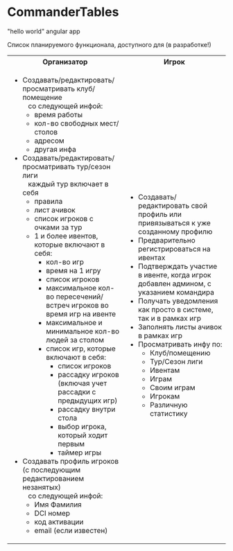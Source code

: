 # CommanderTables
"hello world" angular app

Список планируемого функционала, доступного для (в разработке!)

<table>
    <tr>
        <th>Организатор</th>
        <th>Игрок</th>
    </tr>
    <tr>
        <td>
            <ul class="fun-list">
                <li>Создавать/редактировать/просматривать клуб/помещение
                    <br>&nbsp&nbsp со следующей инфой: 
                    <ul class="fun-list fun-list-inner">
                        <li> время работы
                        <li> кол-во свободных мест/столов
                        <li> адресом
                        <li> другая инфа
                    </ul>
                </li>
                <li>Создавать/редактировать/просматривать тур/сезон лиги
                  <br>&nbsp&nbsp каждый тур включает в себя
                    <ul class="fun-list fun-list-inner">
                        <li> правила
                        <li> лист ачивок
                        <li> список игроков с очками за тур
                        <li> 1 и более ивентов, которые включают в себя:           
                             <ul class="fun-list fun-list-inner">
                                 <li> кол-во игр
                                 <li> время на 1 игру
                                 <li> список игроков
                                 <li> максимальное кол-во пересечений/встреч игроков во время игр на ивенте
                                 <li> максимальное и минимальное кол-во людей за столом
                                 <li> список игр, которые включают в себя:        
                                      <ul class="fun-list fun-list-inner">
                                          <li> список игроков
                                          <li> рассадку игроков (включая учет рассадки с предыдущих игр)
                                          <li> рассадку внутри стола
                                          <li> выбор игрока, который ходит первым
                                          <li> таймер игры
                                      </ul>
                                 </li>
                             </ul>
                        </li>
                    </ul>
                </li>
                <li>Создавать профиль игроков (с последующим редактированием незанятых)
                    <br>&nbsp&nbsp со следующей инфой: 
                    <ul class="fun-list fun-list-inner">
                        <li> Имя Фамилия
                        <li> DCI номер
                        <li> код активации
                        <li> email (если известен)
                    </ul>
                </li>
            </ul>
        </td>
        <td>
            <ul class="fun-list">
                <li>Создавать/редактировать свой профиль или привязываться к уже созданному профилю
                <li>Предварительно регистрироваться на ивентах
                <li>Подтверждать участие в ивенте, когда игрок добавлен админом, с указанием командира
                <li>Получать уведомления как просто в системе, так и в рамках игр
                <li>Заполнять листы ачивок в рамках игр
                <li>Просматривать инфу по:
                    <ul class="fun-list fun-list-inner">
                        <li> Клуб/помещению
                        <li> Тур/Сезон лиги
                        <li> Ивентам
                        <li> Играм
                        <li> Своим играм
                        <li> Игрокам
                        <li> Различную статистику
                    </ul>
                </li>
            </ul>
        </td>
    </tr>
</table>
